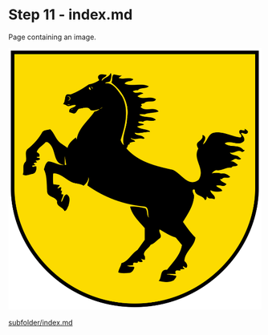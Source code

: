 # Step 11 - index.md

Page containing an image.

![Stuttgart](stuttgart.svg)

[subfolder/index.md](subfolder/index.md)
